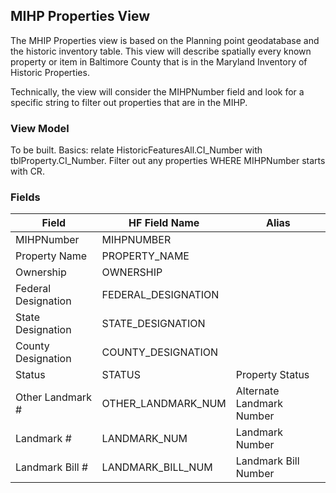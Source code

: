 ## MIHP Properties View
The MHIP Properties view is based on the Planning point geodatabase and the historic inventory table. This view will describe spatially every known property or item in Baltimore County that is in the Maryland Inventory of Historic Properties.

Technically, the view will consider the MIHPNumber field and look for a specific string to filter out properties that are in the MIHP.

### View Model

To be built.
Basics: relate HistoricFeaturesAll.CI_Number with tblProperty.CI_Number. Filter out any properties WHERE MIHPNumber starts with CR.

### Fields

| Field              | HF Field Name       | Alias                     |
|--------------------|---------------------|---------------------------|
| MIHPNumber         | MIHPNUMBER          |                           |
| Property Name      | PROPERTY_NAME       |                           |
| Ownership          | OWNERSHIP           |                           |
| Federal Designation| FEDERAL_DESIGNATION |                           |
| State Designation  | STATE_DESIGNATION   |                           |
| County Designation | COUNTY_DESIGNATION  |                           |
| Status             | STATUS              | Property Status           |
| Other Landmark #   | OTHER_LANDMARK_NUM  | Alternate Landmark Number |
| Landmark #         | LANDMARK_NUM        | Landmark Number           |
| Landmark Bill #    | LANDMARK_BILL_NUM   | Landmark Bill Number      |